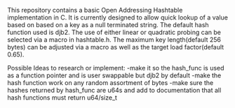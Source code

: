 
This repository contains a basic Open Addressing Hashtable implementation in C.
It is currently designed to allow quick lookup of a value based on based on a key as a null terminated string.
The default hash function used is djb2.
The use of either linear or quadratic probing can be selected via a macro in hashtable.h.
The maximum key length(default 256 bytes) can be adjusted via a macro as well as the target load factor(default 0.65).


Possible Ideas to research or implement:
    -make it so the hash_func is used as a function pointer and is user swappable but djb2 by default
    -make the hash function work on any random assortment of bytes 
    -make sure the hashes returned by hash_func are u64s and add to documentation that all hash functions must return u64/size_t
